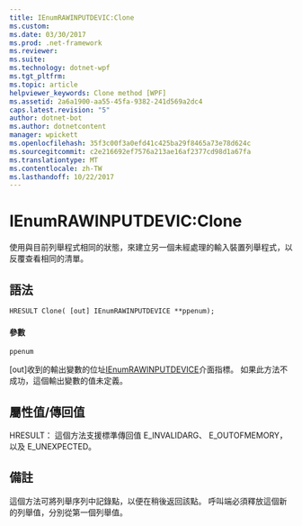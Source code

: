 ```yaml
---
title: IEnumRAWINPUTDEVIC:Clone
ms.custom: 
ms.date: 03/30/2017
ms.prod: .net-framework
ms.reviewer: 
ms.suite: 
ms.technology: dotnet-wpf
ms.tgt_pltfrm: 
ms.topic: article
helpviewer_keywords: Clone method [WPF]
ms.assetid: 2a6a1900-aa55-45fa-9382-241d569a2dc4
caps.latest.revision: "5"
author: dotnet-bot
ms.author: dotnetcontent
manager: wpickett
ms.openlocfilehash: 35f3c00f3a0efd41c425ba29f8465a73e78d624c
ms.sourcegitcommit: c2e216692ef7576a213ae16af2377cd98d1a67fa
ms.translationtype: MT
ms.contentlocale: zh-TW
ms.lasthandoff: 10/22/2017
---
```

# <a name="ienumrawinputdevicclone"></a>IEnumRAWINPUTDEVIC:Clone
使用與目前列舉程式相同的狀態，來建立另一個未經處理的輸入裝置列舉程式，以反覆查看相同的清單。  
  
## <a name="syntax"></a>語法  
  
```  
HRESULT Clone( [out] IEnumRAWINPUTDEVICE **ppenum);  
```  
  
#### <a name="parameters"></a>參數  
 `ppenum`  
  
 [out]收到的輸出變數的位址[IEnumRAWINPUTDEVICE](../../../../docs/framework/wpf/app-development/ienumrawinputdevice.md)介面指標。 如果此方法不成功，這個輸出變數的值未定義。  
  
## <a name="property-valuereturn-value"></a>屬性值/傳回值  
 HRESULT： 這個方法支援標準傳回值 E_INVALIDARG、 E_OUTOFMEMORY，以及 E_UNEXPECTED。  
  
## <a name="remarks"></a>備註  
 這個方法可將列舉序列中記錄點，以便在稍後返回該點。 呼叫端必須釋放這個新的列舉值，分別從第一個列舉值。
